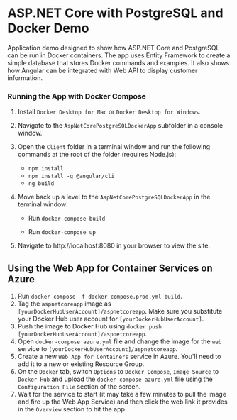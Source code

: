 # ASP.NET Core with PostgreSQL and Docker Demo

Application demo designed to show how ASP.NET Core and PostgreSQL can be run in Docker containers. The app uses Entity Framework to create a simple database that stores Docker commands and examples. It also shows how Angular can be integrated with Web API to display customer information.

### Running the App with Docker Compose

1. Install `Docker Desktop for Mac` or `Docker Desktop for Windows`.

1. Navigate to the `AspNetCorePostgreSQLDockerApp` subfolder in a console window.

1. Open the `Client` folder in a terminal window and run the following commands at the root of the folder (requires Node.js):

    - `npm install`
    - `npm install -g @angular/cli`
    - `ng build`

1. Move back up a level to the `AspNetCorePostgreSQLDockerApp` in the terminal window:

    - Run `docker-compose build`

    - Run `docker-compose up`

1. Navigate to http://localhost:8080 in your browser to view the site.

## Using the Web App for Container Services on Azure

1. Run `docker-compose -f docker-compose.prod.yml build`.
1. Tag the `aspnetcoreapp` image as `[yourDockerHubUserAccount]/aspnetcoreapp`. Make sure you substitute your Docker Hub user account for `[yourDockerHubUserAccount]`.
1. Push the image to Docker Hub using `docker push [yourDockerHubUserAccount]/aspnetcoreapp`.
1. Open `docker-compose azure.yml` file and change the image for the `web` service to `[yourDockerHubUserAccount]/aspnetcoreapp`.
1. Create a new `Web App for Containers` service in Azure. You'll need to add it to a new or existing Resource Group.
1. On the `Docker` tab, switch `Options` to `Docker Compose`, `Image Source` to `Docker Hub` and upload the `docker-compose azure.yml` file using the `Configuration File` section of the screen.
1. Wait for the service to start (it may take a few minutes to pull the image and fire up the Web App Service) and then click the web link it provides in the `Overview` section to hit the app.
